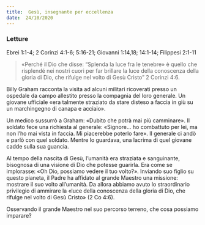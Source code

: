 ```yaml
---
title:  Gesù, insegnante per eccellenza
date:  24/10/2020
---
```


### Letture
Ebrei 1:1-4; 2 Corinzi 4:1-6; 5:16-21; Giovanni 1:14,18; 14:1-14; Filippesi 2:1-11

> <p></p>
> «Perché il Dio che disse: “Splenda la luce fra le tenebre» è quello che risplendé nei nostri cuori per far brillare la luce della conoscenza della gloria di Dio, che rifulge nel volto di Gesù Cristo” 2 Corinzi 4:6.

Billy Graham racconta la visita ad alcuni militari ricoverati presso un ospedale da campo allestito presso la compagnia del loro generale. Un giovane ufficiale «era talmente straziato da stare disteso a faccia in giù su un marchingegno di canapa e acciaio».

Un medico sussurrò a Graham: «Dubito che potrà mai più camminare». Il soldato fece una richiesta al generale: «Signore… ho combattuto per lei, ma non l’ho mai vista in faccia. Mi piacerebbe poterlo fare». Il generale ci andò e parlò con quel soldato. Mentre lo guardava, una lacrima di quel giovane cadde sulla sua guancia.

Al tempo della nascita di Gesù, l’umanità era straziata e sanguinante, bisognosa di una visione di Dio che potesse guarirla. Era come se implorasse: «Oh Dio, possiamo vedere il tuo volto?». Inviando suo figlio su questo pianeta, il Padre ha affidato al grande Maestro una missione: mostrare il suo volto all’umanità. Da allora abbiamo avuto lo straordinario privilegio di ammirare la «luce della conoscenza della gloria di Dio, che rifulge nel volto di Gesù Cristo» (2 Co 4:6). 

Osservando il grande Maestro nel suo percorso terreno, che cosa possiamo imparare?